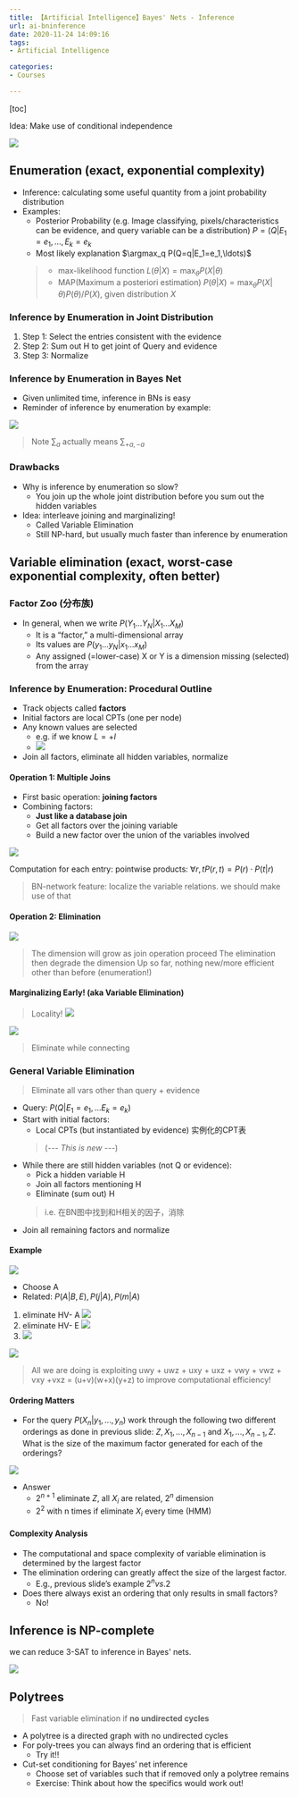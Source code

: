 ```yaml
---
title: 【Artificial Intelligence】Bayes' Nets - Inference
url: ai-bninference
date: 2020-11-24 14:09:16
tags: 
- Artificial Intelligence

categories: 
- Courses

---
```



<!--more-->

[toc]

Idea: Make use of conditional independence

![](img/11-24-14-14-13.png)



## Enumeration (exact, exponential complexity)

- Inference: calculating some useful quantity from a joint probability distribution
- Examples:
  - Posterior Probability (e.g. Image classifying, pixels/characteristics can be evidence, and query variable can be a distribution) $P=(Q|E_1=e_1,...,E_k=e_k$
  - Most likely explanation $\argmax_q P(Q=q|E_1=e_1,\ldots)$
  > - max-likelihood function $L(\theta|X)=\max_{\theta}P(X|\theta)$
  > - MAP(Maximum a posteriori estimation) $P(\theta|X)=\max_{\theta}P(X|\theta)P(\theta)/P(X)$, given distribution $X$

### Inference by Enumeration in Joint Distribution
1. Step 1: Select the entries consistent with the evidence
2. Step 2: Sum out H to get joint of Query and evidence
3. Step 3: Normalize

### Inference by Enumeration in Bayes Net
- Given unlimited time, inference in BNs is easy
- Reminder of inference by enumeration by example:

![](img/11-24-14-34-55.png)
> Note $\sum_{a}$ actually means $\sum_{+a,-a}$

### Drawbacks
- Why is inference by enumeration so slow?
  - You join up the whole joint distribution before you sum out the hidden variables
- Idea: interleave joining and marginalizing!
  - Called Variable Elimination
  - Still NP-hard, but usually much faster than inference by enumeration

## Variable elimination (exact, worst-case exponential complexity, often better)

### Factor Zoo (分布族)

- In general, when we write $P(Y_1 ... Y_N | X_1 ... X_M)$
  - It is a “factor,” a multi-dimensional array
  - Its values are $P(y_1 ... y_N |x_1 ...x_M)$
  - Any assigned (=lower-case) X or Y is a dimension missing (selected) from the array

### Inference by Enumeration: Procedural Outline

- Track objects called **factors**
- Initial factors are local CPTs (one per node)
- Any known values are selected
  - e.g. if we know $L=+l$
  - ![](img/11-24-15-06-51.png)
- Join all factors, eliminate all hidden variables, normalize

#### Operation 1: Multiple Joins

- First basic operation: **joining factors**
- Combining factors:
  - **Just like a database join**
  - Get all factors over the joining variable
  - Build a new factor over the union of the variables involved

![](img/11-24-15-07-45.png)

Computation for each entry: pointwise products: $\forall r,t P(r,t)=P(r)\cdot P(t|r)$

> BN-network feature: localize the variable relations. we should make use of that

#### Operation 2: Elimination

![](img/11-24-15-13-27.png)

> The dimension will grow as join operation proceed
> The elimination then degrade the dimension
> Up so far, nothing new/more efficient other than before (enumeration!)

#### Marginalizing Early! (aka Variable Elimination)
> Locality!
> ![](img/11-24-15-16-17.png)

![](img/11-24-15-16-33.png)

> Eliminate while connecting

### General Variable Elimination

> Eliminate all vars other than query + evidence

- Query: $P(Q|E_1=e_1,...E_k=e_k)$
- Start with initial factors:
  - Local CPTs (but instantiated by evidence) 实例化的CPT表
  > (*--- This is new ---*)
- While there are still hidden variables (not Q or evidence):
  - Pick a hidden variable H
  - Join all factors mentioning H 
  - Eliminate (sum out) H
  > i.e. 在BN图中找到和H相关的因子，消除
- Join all remaining factors and normalize

#### Example

![](img/11-24-15-32-55.png)
- Choose A
- Related: $P(A|B,E),P(j|A),P(m|A)$
1. eliminate HV- A
   ![](img/11-24-15-31-34.png)
2. eliminate HV- E
   ![](img/11-24-15-32-37.png)
3. ![](img/11-24-15-32-48.png)

![](img/11-24-15-33-42.png)

> All we are doing is exploiting uwy + uwz + uxy + uxz + vwy + vwz + vxy +vxz = (u+v)(w+x)(y+z) to improve computational efficiency!

#### Ordering Matters

- For the query $P(X_n|y_1,...,y_n)$ work through the following two different orderings as done in previous slide: $Z, X_1, ..., X_{n-1}$ and $X_1, ..., X_{n-1}, Z$. What is the size of the maximum factor generated for each of the orderings?

![](img/11-24-15-37-35.png)

- Answer
  - $2^{n+1}$ eliminate $Z$, all $X_i$ are related, $2^n$ dimension
  - $2^2$ with n times if eliminate $X_i$ every time (HMM)

#### Complexity Analysis

- The computational and space complexity of variable elimination is determined by the largest factor
- The elimination ordering can greatly affect the size of the largest factor. 
  - E.g., previous slide’s example $2^n vs. 2$
- Does there always exist an ordering that only results in small factors? 
  - No!

## Inference is NP-complete

we can reduce 3-SAT to inference in Bayes' nets.

![](img/11-24-15-40-53.png)


## Polytrees

> Fast variable elimination
> if **no undirected cycles**


- A polytree is a directed graph with no undirected cycles
- For poly-trees you can always find an ordering that is efficient
  - Try it!!
- Cut-set conditioning for Bayes’ net inference
  - Choose set of variables such that if removed only a polytree remains 
  - Exercise: Think about how the specifics would work out!